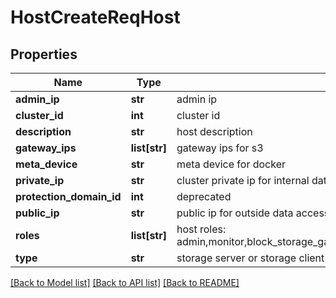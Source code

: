# HostCreateReqHost

## Properties
Name | Type | Description | Notes
------------ | ------------- | ------------- | -------------
**admin_ip** | **str** | admin ip | 
**cluster_id** | **int** | cluster id | [optional] 
**description** | **str** | host description | [optional] 
**gateway_ips** | **list[str]** | gateway ips for s3 | [optional] 
**meta_device** | **str** | meta device for docker | [optional] 
**private_ip** | **str** | cluster private ip for internal data access | [optional] 
**protection_domain_id** | **int** | deprecated | [optional] 
**public_ip** | **str** | public ip for outside data access | [optional] 
**roles** | **list[str]** | host roles: admin,monitor,block_storage_gateway,file_storage_gateway,s3_gateway,nfs_gateway | [optional] 
**type** | **str** | storage server or storage client | [optional] 

[[Back to Model list]](../README.md#documentation-for-models) [[Back to API list]](../README.md#documentation-for-api-endpoints) [[Back to README]](../README.md)


